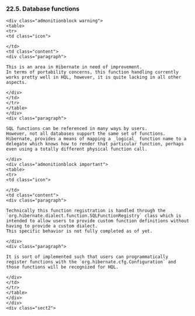  ### 22.5. Database functions

    <div class="admonitionblock warning">
    <table>
    <tr>
    <td class="icon">

    </td>
    <td class="content">
    <div class="paragraph">

    This is an area in Hibernate in need of improvement.
    In terms of portability concerns, this function handling currently works pretty well in HQL, however, it is quite lacking in all other aspects.

    </div>
    </td>
    </tr>
    </table>
    </div>
    <div class="paragraph">

    SQL functions can be referenced in many ways by users.
    However, not all databases support the same set of functions.
    Hibernate, provides a means of mapping a _logical_ function name to a delegate which knows how to render that particular function, perhaps even using a totally different physical function call.

    </div>
    <div class="admonitionblock important">
    <table>
    <tr>
    <td class="icon">

    </td>
    <td class="content">
    <div class="paragraph">

    Technically this function registration is handled through the `org.hibernate.dialect.function.SQLFunctionRegistry` class which is intended to allow users to provide custom function definitions without having to provide a custom dialect.
    This specific behavior is not fully completed as of yet.

    </div>
    <div class="paragraph">

    It is sort of implemented such that users can programmatically register functions with the `org.hibernate.cfg.Configuration` and those functions will be recognized for HQL.

    </div>
    </td>
    </tr>
    </table>
    </div>
    </div>
    <div class="sect2">